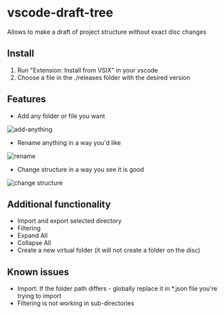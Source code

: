 # vscode-draft-tree
Allows to make a draft of project structure without exact disc changes

## Install
1) Run "Extension: Install from VSIX" in your vscode
2) Choose a file in the ./releases folder with the desired version


## Features

* Add any folder or file you want
  
![add-anything](https://github.com/DrBoria/vscode-draft-tree/assets/13663665/5016c014-1e8d-43ee-a5c7-31fac503f8e3)

* Rename anything in a way you'd like
  
![rename](https://github.com/DrBoria/vscode-draft-tree/assets/13663665/052b079a-da90-4690-872a-aabe00accccf)

* Change structure in a way you see it is good
  
![change structure](https://github.com/DrBoria/vscode-draft-tree/assets/13663665/9758b957-3d7a-430a-bb50-6a096b73878b)


## Additional functionality

* Import and export selected directory
* Filtering
* Expand All
* Collapse All
* Create a new virtual folder (it will not create a folder on the disc)

## Known issues
* Import: If the folder path differs - globally replace it in *.json file you're trying to import
* Filtering is not working in sub-directories

